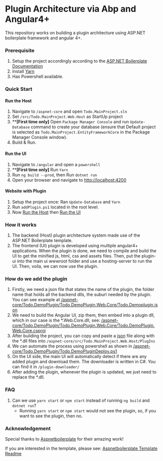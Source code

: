 # Plugin Architecture via Abp and Angular4+
This repository works on building a plugin architecture using ASP.NET boilerplate framework and angular 4+.

### Prerequisite
1. Setup the project accordingly according to the [ASP.NET Boilerplate Documentation](https://aspnetboilerplate.com/Pages/Documents/Zero/Startup-Template-Angular)
2. Install [Yarn](https://yarnpkg.com/en/)
3. Has Powershell available.

### Quick Start

#### Run the Host

1. Navigate to ``/aspnet-core`` and open ``Todo.MainProject.sln``
2. Set ``/src/Todo.MainProject.Web.Host`` as StartUp project
3. ****[First time only]** Open ``Package Manager Console`` and run ``Update-Database`` command to create your database (ensure that Default project is selected as ``Todo.MainProject.EntityFrameworkCore`` in the Package Manager Console window).
4. Build & Run.

#### Run the UI

1. Navigate to ``/angular`` and open a ``powershell``
2. ****[First time only]** Run ``Yarn``
3. Run ``ng build --prod``, then Run ``dotnet run``
4. Open your browser and navigate to [http://localhost:4200](http://localhost:4200)
    
#### Website with Plugin
1. Setup the project once: Ran ``Update-Database`` and ``Yarn``
2. Run ``addPlugin.ps1`` located in the root level.
3. Now [Run the Host](README.md#Run-the-Host) then [Run the UI](README.md#Run-the-Host)

### How it works
1. The backend (Host) plugin architecture system made use of the ASP.NET Boilerplate template.
2. The frontend (UI) plugin is developed using multiple angular4+ applications. When the plugin is done, we need to compile and build the UI to get the minified js, html, css and assets files. Then, put the plugin-ui into the main ui wwwroot folder and use a hosting-server to run the UI. Then, voila, we can now use the plugin.

### How do we add the plugin
1. Firstly, we need a json file that states the name of the plugin, the folder name that holds all the backend dlls, the suburl needed by the plugin. You can see example at [/aspnet-core/Todo.DemoPlugin/Todo.DemoPlugin.Web.Core/Todo.Demoplugin.json](./aspnet-core/Todo.DemoPlugin/Todo.DemoPlugin.Web.Core/Todo.Demoplugin.json)
2. We need to build the Angular UI, zip them, then embed into a plugin dll, which in our case is the *.Web.Core.dll, see: [/aspnet-core/Todo.DemoPlugin/Todo.DemoPlugin.Web.Core/Todo.DemoPlugin.Web.Core.csproj](./aspnet-core/Todo.DemoPlugin/Todo.DemoPlugin.Web.Core/Todo.DemoPlugin.Web.Core.csproj)
3. After building the project, you can copy and paste a [json](./aspnet-core/Todo.DemoPlugin/Todo.DemoPlugin.Web.Core/Todo.Demoplugin.json) file along with the *.dll files into ``/aspnet-core/src/Todo.MainProject.Web.Host/PlugIns``
4. We can automate the process using powershell as shown in [/aspnet-core/Todo.DemoPlugin/Todo.DemoPluginDeploy.ps1](./aspnet-core/Todo.DemoPlugin/Todo.DemoPluginDeploy.ps1)
5. On the UI side, the main UI will automatically detect if there are any added plugin and download them. The downloader is written in C#. You can find it in ``/plugin-downloader/``
6. After adding the plugin, whenever the plugin is updated, we just need to replace the *.dll.

### FAQ
1. Can we use ``yarn start`` or ``npm start`` instead of running ``ng build`` and ``dotnet run``?
    * Running ``yarn start`` or ``npm start`` would not see the plugin, so, if you want to see the plugin, then no.

### Acknowledgement
Special thanks to [Aspnetboilerplate](https://github.com/aspnetboilerplate/aspnetboilerplate) for their amazing work!

If you are interested in the template, please see: [Aspnetboilerplate Template Readme](./Template_readme.md)